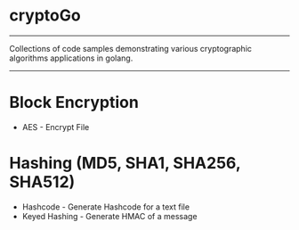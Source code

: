 # cryptoGo
---

Collections of code samples demonstrating various cryptographic algorithms applications in golang.

 ---
# Block Encryption
 - AES - Encrypt File

# Hashing (MD5, SHA1, SHA256, SHA512)
-  Hashcode - Generate Hashcode for a text file
-  Keyed Hashing - Generate HMAC of a message 
 
